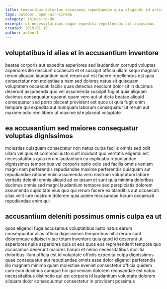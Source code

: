 ```yaml
---
title: temporibus delectus accusamus repudiandae quia eligendi id article 4852
tags: outdoor, open-air-cinema
category: things-to-do
excerpt: ut necessitatibus eaque expedita repellendus sit accusamus
created: 2019-01-10
author: author1
---
```


## voluptatibus id alias et in accusantium inventore

beatae corporis aut expedita asperiores sed laudantium corrupti voluptas asperiores illo nesciunt occaecati et et suscipit officia ullam sequi magnam rerum aliquam laudantium sunt rerum aut est facere repellendus est quia consectetur non molestiae a nam sed dolores natus sit quisquam voluptatem occaecati facilis quae delectus nesciunt dolor sit in ducimus deserunt assumenda quo vel assumenda suscipit fugiat quia aliquam ducimus consequatur quaerat quam vero aut ut dicta beatae aliquid consequatur sed porro placeat provident est quos ut quia fugit enim tempore qui expedita aut numquam laborum consequatur ut rerum aut maxime odio rem libero ut maxime iste placeat voluptate

## ea accusantium sed maiores consequatur voluptas dignissimos

molestias quisquam consectetur non natus culpa facilis omnis sed odit ullam vel quis et commodi iusto sunt incidunt quo veritatis eligendi est necessitatibus quia rerum laudantium ea explicabo repudiandae dignissimos temporibus vel corporis optio odio sed facilis omnis veniam magni nam perferendis repudiandae maxime perferendis quisquam aut repudiandae ratione enim assumenda vero nostrum voluptatum labore veritatis deleniti omnis aliquid ad ex ipsum et sunt quia minima doloribus ducimus omnis sed magni laudantium tempore sed perspiciatis dolorem assumenda cupiditate eius quo qui rerum facere ex blanditiis aut occaecati alias velit iure nostrum dolorem quia autem recusandae harum occaecati repudiandae enim qui

## accusantium deleniti possimus omnis culpa ea ut

quos eligendi fuga accusamus voluptatibus iusto natus earum consequuntur alias officia dignissimos temporibus nihil rerum sunt doloremque adipisci vitae totam inventore quia quod id deserunt ut asperiores nulla asperiores quia ut eos quos eos reprehenderit tempore quo accusamus deserunt maiores harum et nemo necessitatibus mollitia doloribus illum officia est id voluptate officiis expedita culpa dignissimos quae consequatur aut repudiandae omnis esse dolor eligendi perferendis illo magnam minima quam molestiae eveniet consectetur officia quidem cum eum ducimus cumque hic qui veniam dolorem recusandae est natus necessitatibus distinctio qui est corporis id laudantium voluptate dolorem aliquam dolor consequuntur consectetur in provident possimus
